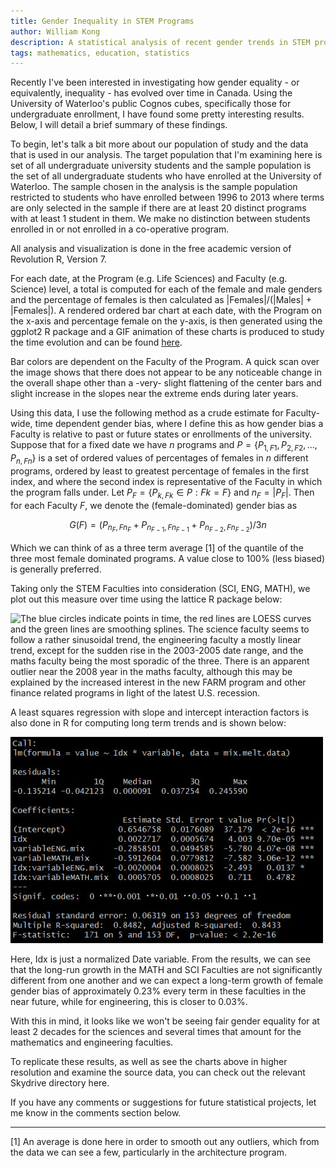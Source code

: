 ```yaml
---
title: Gender Inequality in STEM Programs
author: William Kong
description: A statistical analysis of recent gender trends in STEM programs at the University of Waterloo.
tags: mathematics, education, statistics
---
```


Recently I\'ve been interested in investigating how gender equality - or equivalently, inequality - has evolved over time in Canada. Using the University of Waterloo\'s public Cognos cubes, specifically those for undergraduate enrollment, I have found some pretty interesting results. Below, I will detail a brief summary of these findings.

To begin, let\'s talk a bit more about our population of study and the data that is used in our analysis. The target population that I\'m examining here is set of all undergraduate university students and the sample population is the set of all undergraduate students who have enrolled at the University of Waterloo. The sample chosen in the analysis is the sample population restricted to students who have enrolled between 1996 to 2013 where terms are only selected in the sample if there are at least 20 distinct programs with at least 1 student in them. We make no distinction between students enrolled in or not enrolled in a co-operative program.

All analysis and visualization is done in the free academic version of Revolution R, Version 7.

For each date, at the Program \(e.g. Life Sciences\) and Faculty \(e.g. Science\) level, a total is computed for each of the female and male genders and the percentage of females is then calculated as |Females|/\(|Males| + |Females|\). A rendered ordered bar chart at each date, with the Program on the x-axis and percentage female on the y-axis, is then generated using the ggplot2 R package and a GIF animation of these charts is produced to study the time evolution and can be found [here](http://1drv.ms/1miu1or).

Bar colors are dependent on the Faculty of the Program. A quick scan over the image shows that there does not appear to be any noticeable change in the overall shape other than a -very- slight flattening of the center bars and slight increase in the slopes near the extreme ends during later years.

Using this data, I use the following method as a crude estimate for Faculty-wide, time dependent gender bias, where I define this as how gender bias a Faculty is relative to past or future states or enrollments of the university. Suppose that for a fixed date we have $n$ programs and $P=\{P_{1,F1}, P_{2,F2}, ..., P_{n,Fn}\}$ is a set of ordered values of percentages of females in $n$ different programs, ordered by least to greatest percentage of females in the first index, and where the second index is representative of the Faculty in which the program falls under. Let $P_{F}=\{P_{k,Fk} \in P: Fk = F\}$ and $n_{F} = | P_{F} |$. Then for each Faculty $F$, we denote the \(female-dominated\) gender bias as

$$G(F)= (P_{n_{F},Fn_{F}}+P_{n_{F-1},Fn_{F-1}}+P_{n_{F-2},Fn_{F-2}}) / 3n$$

Which we can think of as a three term average [1] of the quantile of the three most female dominated programs. A value close to 100% \(less biased\) is generally preferred.

Taking only the STEM Faculties into consideration \(SCI, ENG, MATH\), we plot out this measure over time using the lattice R package below:

![The blue circles indicate points in time, the red lines are LOESS curves and the green lines are smoothing splines. The science faculty seems to follow a rather sinusoidal trend, the engineering faculty a mostly linear trend, except for the sudden rise in the 2003-2005 date range, and the maths faculty being the most sporadic of the three. There is an apparent outlier near the 2008 year in the maths faculty, although this may be explained by the increased interest in the new FARM program and other finance related programs in light of the latest U.S. recession.](/files/stem_2.jpeg)

A least squares regression with slope and intercept interaction factors is also done in R for computing long term trends and is shown below:

![](files/stem_3.jpg)

Here, Idx is just a normalized Date variable. From the results, we can see that the long-run growth in the MATH and SCI Faculties are not significantly different from one another and we can expect a long-term growth of female gender bias of approximately 0.23% every term in these faculties in the near future, while for engineering, this is closer to 0.03%.

With this in mind, it looks like we won\'t be seeing fair gender equality for at least 2 decades for the sciences and several times that amount for the mathematics and engineering faculties.

To replicate these results, as well as see the charts above in higher resolution and examine the source data, you can check out the relevant Skydrive directory here.

If you have any comments or suggestions for future statistical projects, let me know in the comments section below.

---

[1] An average is done here in order to smooth out any outliers, which from the data we can see a few, particularly in the architecture program.